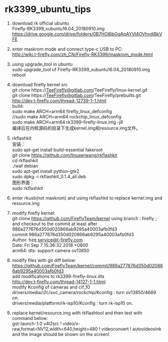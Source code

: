 # rk3399_ubuntu_tips
1. download rk official ubuntu  
Firefly-RK3399_xubuntu16.04_20180910.img  
https://drive.google.com/drive/folders/0B7HO8lbGgAqAYVI4OVhvdjBkVFE  

2. enter maskrom mode and connect type-c USB to PC:  
http://wiki.t-firefly.com/zh_CN/Firefly-RK3399/maskrom_mode.html  

3. using upgrade_tool in ubuntu  
sudo upgrade_tool uf Firefly-RK3399_xubuntu16.04_20180910.img  
reboot  

4. download firefly kernel src  
git clone https://TeeFirefly@gitlab.com/TeeFirefly/linux-kernel.git  
git clone https://TeeFirefly@gitlab.com/TeeFirefly/prebuilts.git  
http://dev.t-firefly.com/thread-12739-1-1.html  
build:  
        sudo make ARCH=arm64 firefly_linux_defconfig  
        //sudo make ARCH=arm64 rockchip_linux_defconfig    
        sudo make ARCH=arm64 rk3399-firefly-linux.img -j8  
        编译后在内核源码的目录下生成kernel.img和resource.img文件。  

5. rkflashkit  
安装：  
sudo apt-get install build-essential fakeroot   
git clone https://github.com/linuxerwang/rkflashkit  
cd rkflashkit  
./waf debian  
sudo apt-get install python-gtk2  
sudo dpkg -i rkflashkit_0.1.4_all.deb  
图形界面：  
sudo rkflashkit  

6. enter rkusb(not maskrom) and using rkflashkit to replace kernel.img and resource.img  

7. modify firefly kernel:  
git clone https://github.com/FireflyTeam/kernel
using branch : firefly ; and checkout to the commit at least after 986a277676d350d020866ab9295a40003afb0fd3  
commit 986a277676d350d020866ab9295a40003afb0fd3  
Author: hzq <service@t-firefly.com>  
Date:   Fri Sep 7 15:36:32 2018 +0800  
    arm64: dts: support camera ov13850  

8. modify files with git diff below:  
https://github.com/FireflyTeam/kernel/commit/986a277676d350d020866ab9295a40003afb0fd3  
add modifications to rk3399-firefly-linux.dts  
http://dev.t-firefly.com/thread-14127-1-1.html  
modify Kconfig of cameras and cif_10  
drivers/media/i2c/soc_camera/rockchip/Kconfig : turn ov13850/4689 on.  
drivers/media/platform/rk-isp10/Kconfig : turn rk-isp10 on.  

9. replace kernel/resource.img with rkflashtool and then test with command below:  
gst-launch-1.0 v4l2src ! video/x-raw,format=NV12,width=640,height=480 ! videoconvert ! autovideosink  
and the image should be shown on the screen!  
